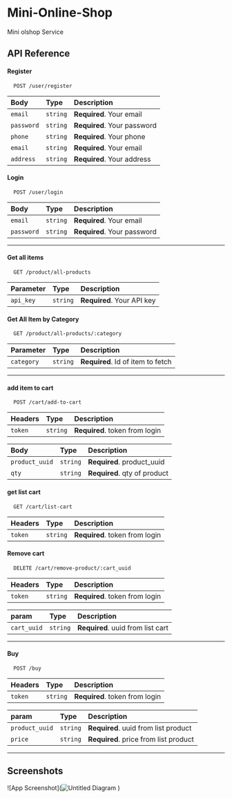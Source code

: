 
# Mini-Online-Shop

Mini olshop Service


## API Reference


#### Register

```http
  POST /user/register
```
| Body | Type     | Description                |
| :-------- | :------- | :------------------------- |
| `email` | `string` | **Required**. Your email|
| `password` | `string` | **Required**. Your password |
| `phone` | `string` | **Required**. Your phone |
| `email` | `string` | **Required**. Your email |
| `address` | `string` | **Required**. Your address |

#### Login

```http
  POST /user/login
```
| Body | Type     | Description                |
| :-------- | :------- | :------------------------- |
| `email` | `string` | **Required**. Your email|
| `password` | `string` | **Required**. Your password |

-------

#### Get all items

```http
  GET /product/all-products
```

| Parameter | Type     | Description                |
| :-------- | :------- | :------------------------- |
| `api_key` | `string` | **Required**. Your API key |

#### Get All Item by Category

```http
  GET /product/all-products/:category
```

| Parameter | Type     | Description                       |
| :-------- | :------- | :-------------------------------- |
| `category`      | `string` | **Required**. Id of item to fetch |

---------

#### add item to cart

```http
  POST /cart/add-to-cart
```
| Headers | Type     | Description                |
| :-------- | :------- | :------------------------- |
| `token` | `string` | **Required**. token from login|

| Body | Type     | Description                |
| :-------- | :------- | :------------------------- |
| `product_uuid` | `string` | **Required**. product_uuid|
| `qty` | `string` | **Required**. qty of product |

#### get list cart 

```http
  GET /cart/list-cart 
```
| Headers | Type     | Description                |
| :-------- | :------- | :------------------------- |
| `token` | `string` | **Required**. token from login|

#### Remove cart 

```http
  DELETE /cart/remove-product/:cart_uuid
```
| Headers | Type     | Description                |
| :-------- | :------- | :------------------------- |
| `token` | `string` | **Required**. token from login|

| param | Type     | Description                |
| :-------- | :------- | :------------------------- |
| `cart_uuid` | `string` | **Required**. uuid from list cart|

----


#### Buy 

```http
  POST /buy
```
| Headers | Type     | Description                |
| :-------- | :------- | :------------------------- |
| `token` | `string` | **Required**. token from login|

| param | Type     | Description                |
| :-------- | :------- | :------------------------- |
| `product_uuid` | `string` | **Required**. uuid from list product|
| `price` | `string` | **Required**. price from list product|
----
## Screenshots

![App Screenshot](![Untitled Diagram](https://github.com/andryansyhh/mini-online-store/assets/80319764/8b8f32ac-db1d-44ec-8204-082c32f3001b)
)


